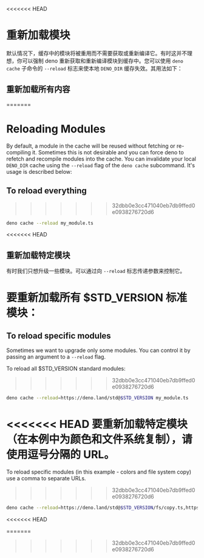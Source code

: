 <<<<<<< HEAD
# 重新加载模块

默认情况下，缓存中的模块将被重用而不需要获取或重新编译它。有时这并不理想，你可以强制
deno 重新获取和重新编译模块到缓存中。您可以使用 `deno cache` 子命令的 `--reload`
标志来使本地 `DENO_DIR` 缓存失效。其用法如下：

## 重新加载所有内容
=======
# Reloading Modules

By default, a module in the cache will be reused without fetching or
re-compiling it. Sometimes this is not desirable and you can force deno to
refetch and recompile modules into the cache. You can invalidate your local
`DENO_DIR` cache using the `--reload` flag of the `deno cache` subcommand. It's
usage is described below:

## To reload everything
>>>>>>> 32dbb0e3cc471040eb7db9ffed0e0938276720d6

```bash
deno cache --reload my_module.ts
```

<<<<<<< HEAD
## 重新加载特定模块

有时我们只想升级一些模块。可以通过向 `--reload` 标志传递参数来控制它。

要重新加载所有 \$STD_VERSION 标准模块：
=======
## To reload specific modules

Sometimes we want to upgrade only some modules. You can control it by passing an
argument to a `--reload` flag.

To reload all \$STD_VERSION standard modules:
>>>>>>> 32dbb0e3cc471040eb7db9ffed0e0938276720d6

```bash
deno cache --reload=https://deno.land/std@$STD_VERSION my_module.ts
```

<<<<<<< HEAD
要重新加载特定模块（在本例中为颜色和文件系统复制），请使用逗号分隔的 URL。
=======
To reload specific modules (in this example - colors and file system copy) use a
comma to separate URLs.
>>>>>>> 32dbb0e3cc471040eb7db9ffed0e0938276720d6

```bash
deno cache --reload=https://deno.land/std@$STD_VERSION/fs/copy.ts,https://deno.land/std@$STD_VERSION/fmt/colors.ts my_module.ts
```

<<<<<<< HEAD
<!-- 是否应该成为示例的一部分？-->
=======
<!-- Should this be part of examples? -->
>>>>>>> 32dbb0e3cc471040eb7db9ffed0e0938276720d6
